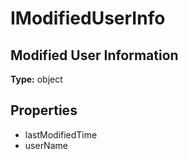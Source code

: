 # IModifiedUserInfo

## Modified User Information

**Type:** object

## Properties
* lastModifiedTime
* userName
